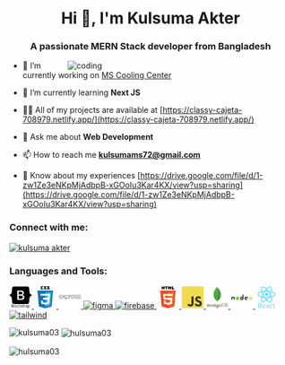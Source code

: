 <h1 align="center">Hi 👋, I'm Kulsuma Akter</h1>
<h3 align="center">A passionate MERN Stack developer from Bangladesh</h3>
<img align="right" alt="coding" width="400 src="https://user-images.githubusercontent.com/55389276/140866485-8fb1c876-9a8f-4d6a-98dc-08c4981eaf70.gif">

- 🔭 I’m currently working on [MS Cooling Center](https://ms-cooling-point.web.app/)

- 🌱 I’m currently learning **Next JS**

- 👨‍💻 All of my projects are available at [https://classy-cajeta-708979.netlify.app/](https://classy-cajeta-708979.netlify.app/)

- 💬 Ask me about **Web Development**

- 📫 How to reach me **kulsumams72@gmail.com**

- 📄 Know about my experiences [https://drive.google.com/file/d/1-zw1Ze3eNKpMjAdbpB-xGOoIu3Kar4KX/view?usp=sharing](https://drive.google.com/file/d/1-zw1Ze3eNKpMjAdbpB-xGOoIu3Kar4KX/view?usp=sharing)

<h3 align="left">Connect with me:</h3>
<p align="left">
<a href="https://linkedin.com/in/kulsuma-akter" target="blank"><img align="center" src="https://raw.githubusercontent.com/rahuldkjain/github-profile-readme-generator/master/src/images/icons/Social/linked-in-alt.svg" alt="kulsuma akter" height="30" width="40" /></a>
</p>

<h3 align="left">Languages and Tools:</h3>
<p align="left"> <a href="https://getbootstrap.com" target="_blank" rel="noreferrer"> <img src="https://raw.githubusercontent.com/devicons/devicon/master/icons/bootstrap/bootstrap-plain-wordmark.svg" alt="bootstrap" width="40" height="40"/> </a> <a href="https://www.w3schools.com/css/" target="_blank" rel="noreferrer"> <img src="https://raw.githubusercontent.com/devicons/devicon/master/icons/css3/css3-original-wordmark.svg" alt="css3" width="40" height="40"/> </a> <a href="https://expressjs.com" target="_blank" rel="noreferrer"> <img src="https://raw.githubusercontent.com/devicons/devicon/master/icons/express/express-original-wordmark.svg" alt="express" width="40" height="40"/> </a> <a href="https://www.figma.com/" target="_blank" rel="noreferrer"> <img src="https://www.vectorlogo.zone/logos/figma/figma-icon.svg" alt="figma" width="40" height="40"/> </a> <a href="https://firebase.google.com/" target="_blank" rel="noreferrer"> <img src="https://www.vectorlogo.zone/logos/firebase/firebase-icon.svg" alt="firebase" width="40" height="40"/> </a> <a href="https://www.w3.org/html/" target="_blank" rel="noreferrer"> <img src="https://raw.githubusercontent.com/devicons/devicon/master/icons/html5/html5-original-wordmark.svg" alt="html5" width="40" height="40"/> </a> <a href="https://developer.mozilla.org/en-US/docs/Web/JavaScript" target="_blank" rel="noreferrer"> <img src="https://raw.githubusercontent.com/devicons/devicon/master/icons/javascript/javascript-original.svg" alt="javascript" width="40" height="40"/> </a> <a href="https://www.mongodb.com/" target="_blank" rel="noreferrer"> <img src="https://raw.githubusercontent.com/devicons/devicon/master/icons/mongodb/mongodb-original-wordmark.svg" alt="mongodb" width="40" height="40"/> </a> <a href="https://nodejs.org" target="_blank" rel="noreferrer"> <img src="https://raw.githubusercontent.com/devicons/devicon/master/icons/nodejs/nodejs-original-wordmark.svg" alt="nodejs" width="40" height="40"/> </a> <a href="https://reactjs.org/" target="_blank" rel="noreferrer"> <img src="https://raw.githubusercontent.com/devicons/devicon/master/icons/react/react-original-wordmark.svg" alt="react" width="40" height="40"/> </a> <a href="https://tailwindcss.com/" target="_blank" rel="noreferrer"> <img src="https://www.vectorlogo.zone/logos/tailwindcss/tailwindcss-icon.svg" alt="tailwind" width="40" height="40"/> </a> </p>

<p><img align="left" src="https://github-readme-stats.vercel.app/api/top-langs?username=hulsuma03&show_icons=true&locale=en&layout=compact" alt="kulsuma03" /></p>

<p>&nbsp;<img align="center" src="https://github-readme-stats.vercel.app/api?username=hulsuma03&show_icons=true&locale=en" alt="hulsuma03" /></p>

<p><img align="center" src="https://github-readme-streak-stats.herokuapp.com/?user=kulsuma03&" alt="hulsuma03" /></p>
